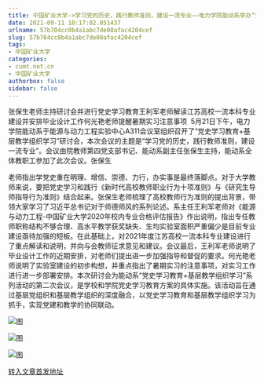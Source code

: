 ```yaml
---
title: 中国矿业大学->学习党的历史，践行教师准则，建设一流专业——电力学院能动系举办“党史学习教育+基层教学组织学习”研讨会 | cumt.net.cn
date: 2021-09-11 10:17:02.051437
urlname: 57b704cc0b4a1abc7de08afac4204cef
slug: 57b704cc0b4a1abc7de08afac4204cef
tags: 
- 中国矿业大学
categories:
- cumt.net.cn
- 中国矿业大学
authorbox: false
sidebar: false
---
```

张保生老师主持研讨会并进行党史学习教育王利军老师解读江苏高校一流本科专业建设并安排毕业设计工作何光艳老师提醒暑期实习注意事项  5月21日下午，电力学院能动系于能源与动力工程实验中心A311会议室组织召开了“党史学习教育+基层教学组织学习”研讨会，本次会议的主题是“学习党的历史，践行教师准则，建设一流专业”。会议由院教师第四党支部书记、能动系副主任张保生主持，能动系全体教职工参加了此次会议。张保生
<!--more-->
老师指出学党史重在明理、增信、崇德、力行，办实事是最终落脚点。对于大学教师来说，要把党史学习和践行《新时代高校教师职业行为十项准则》与《研究生导师指导行为准则》结合起来。张保生老师梳理了高校教师行为准则的提出背景，带领大家学习了习近平总书记对于师德师风的系列论述。系主任王利军老师对《能源与动力工程-中国矿业大学2020年校内专业合格评估报告》作出说明，指出专任教师职称结构不够合理、高水平教学获奖缺失、生均实验室面积严重偏少是目前专业建设亟待加强的短板。在此基础上，对2021年度江苏高校一流本科专业建设进行了重点解读和说明，并向与会教师征求意见和建议。会议最后，王利军老师说明了毕业设计工作的近期安排，对老师们提出进一步加强指导和督促的要求。何光艳老师说明了实验室建设的初步构想，并重点指出了暑期实习的注意事项，对实习工作进行进一步部署安排。本次研讨会为能动系“党史学习教育+基层教学组织学习”系列活动的第二次会议，是学校和学院党史学习教育方案的具体实施。该活动旨在通过基层党组织和基层教学组织的深度融合，以党史学习教育和基层教学组织学习为抓手，实现党建和教学的协同联动。

![图](http://xwzx.cumt.edu.cn/_upload/article/images/b4/38/a50074454f79bd002c80e3d0b5b5/cca22252-2a10-4a7a-9327-219861c9ed28.jpg)

![图](http://xwzx.cumt.edu.cn/_upload/article/images/b4/38/a50074454f79bd002c80e3d0b5b5/a93a3389-eeec-4572-8a14-cda4ae209c00.jpg)

![图](http://xwzx.cumt.edu.cn/_upload/article/images/b4/38/a50074454f79bd002c80e3d0b5b5/efb2c295-54a3-48ac-8e1b-9b7fc1207e07.jpg)

[转入文章首发地址](http://xwzx.cumt.edu.cn/23/61/c523a598881/page.htm)